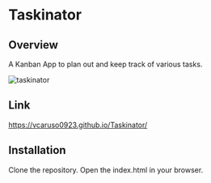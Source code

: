 # Taskinator

## Overview
A Kanban App to plan out and keep track of various tasks.

![taskinator](https://user-images.githubusercontent.com/62676730/100020697-19227e00-2d95-11eb-8c5a-94721f8c1ab5.PNG)

## Link
https://vcaruso0923.github.io/Taskinator/

## Installation
Clone the repository. Open the index.html in your browser.
